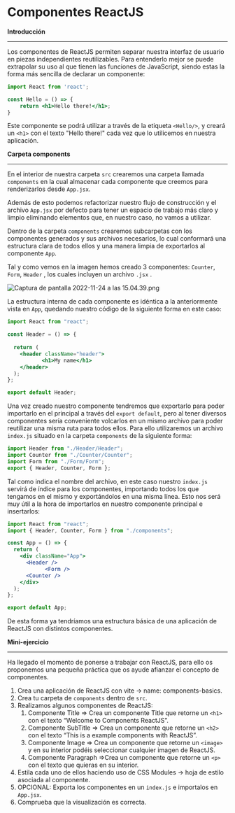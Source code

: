 # Componentes ReactJS

**Introducción**

---

Los componentes de ReactJS permiten separar nuestra interfaz de usuario en piezas independientes reutilizables. Para entenderlo mejor se puede extrapolar su uso al que tienen las funciones de JavaScript, siendo estas la forma más sencilla de declarar un componente:

```jsx
import React from 'react';

const Hello = () => {
	return <h1>Hello there!</h1>;
}
```

Este componente se podrá utilizar a través de la etiqueta `<Hello/>`, y creará un `<h1>` con el texto "Hello there!" cada vez que lo utilicemos en nuestra aplicación.

**Carpeta components**

---

En el interior de nuestra carpeta `src` crearemos una carpeta llamada `components` en la cual almacenar cada componente que creemos para renderizarlos desde `App.jsx`.

Además de esto podemos refactorizar nuestro flujo de construcción y el archivo `App.jsx` por defecto para tener un espacio de trabajo más claro y limpio eliminando elementos que, en nuestro caso, no vamos a utilizar.

Dentro de la carpeta `components` crearemos subcarpetas con los componentes generados y sus archivos necesarios, lo cual conformará una estructura clara de todos ellos y una manera limpia de exportarlos al componente `App`.

Tal y como vemos en la imagen hemos creado 3 componentes: `Counter`, `Form`, `Header` , los cuales incluyen un archivo `.jsx` .

![Captura de pantalla 2022-11-24 a las 15.04.39.png](Componentes%20ReactJS%20a8ecb191758a4a848677e29794b2c437/Captura_de_pantalla_2022-11-24_a_las_15.04.39.png)

La estructura interna de cada componente es idéntica a la anteriormente vista en `App`, quedando nuestro código de la siguiente forma en este caso:

```jsx
import React from "react";

const Header = () => {
  
  return (
    <header className="header">
           <h1>My name</h1>
    </header>
  );
};

export default Header;
```

Una vez creado nuestro componente tendremos que exportarlo para poder importarlo en el principal a través del `export default`, pero al tener diversos componentes sería conveniente volcarlos en un mismo archivo para poder reutilizar una misma ruta para todos ellos. Para ello utilizaremos un archivo `index.js` situado en la carpeta `components` de la siguiente forma:

```jsx
import Header from "./Header/Header";
import Counter from "./Counter/Counter";
import Form from "./Form/Form";
export { Header, Counter, Form };
```

Tal como indica el nombre del archivo, en este caso nuestro `index.js` servirá de índice para los componentes, importando todos los que tengamos en el mismo y exportándolos en una misma línea. Esto nos será muy útil a la hora de importarlos en nuestro componente principal e insertarlos:

```jsx
import React from "react";
import { Header, Counter, Form } from "./components";

const App = () => {
  return (
    <div className="App">
      <Header />
			<Form />
      <Counter />
    </div>
  );
};

export default App;
```

De esta forma ya tendríamos una estructura básica de una aplicación de ReactJS con distintos componentes.

**Mini-ejercicio**

---

Ha llegado el momento de ponerse a trabajar con ReactJS, para ello os proponemos una pequeña práctica que os ayude afianzar el concepto de componentes.

1. Crea una aplicación de ReactJS con vite → name: components-basics.
2. Crea tu carpeta de `components` dentro de `src`.
3. Realizamos algunos componentes de ReactJS:
    1. Componente Title ⇒ Crea un componente Title que retorne un `<h1>` con el texto “Welcome to Components ReactJS”.
    2. Componente SubTitle ⇒ Crea un componente que retorne un `<h2>` con el texto “This is a example components with ReactJS”.
    3. Componente Image ⇒ Crea un componente que retorne un `<image>` y en su interior podéis seleccionar cualquier imagen de ReactJS.
    4. Componente Paragraph ⇒Crea un componente que retorne un `<p>` con el texto que quieras en su interior.
4. Estila cada uno de ellos haciendo uso de CSS Modules → hoja de estilo asociada al componente.
5. OPCIONAL: Exporta los componentes en un `index.js` e importalos en `App.jsx`.
6. Comprueba que la visualización es correcta.